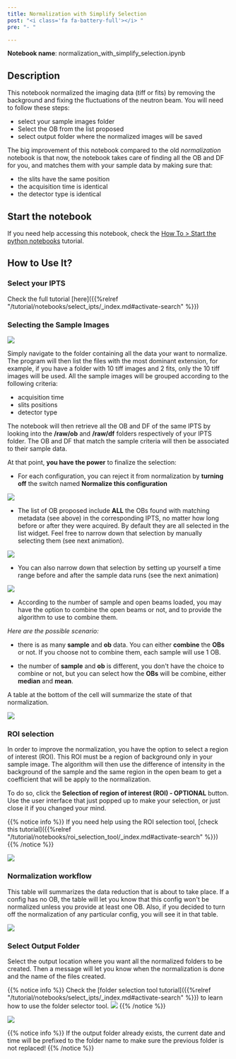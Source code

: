 ```yaml
---
title: Normalization with Simplify Selection
post: "<i class='fa fa-battery-full'></i> "
pre: "- "

---
```


**Notebook name**: normalization_with_simplify_selection.ipynb

## Description

This notebook normalized the imaging data (tiff or fits) by removing the background and fixing the fluctuations of the
neutron beam. You will need to follow these steps:

 * select your sample images folder
 * Select the OB from the list proposed 
 * select output folder where the normalized images will be saved

The big improvement of this notebook compared to the old *normalization* notebook is that now, the notebook takes
care of finding all the OB and DF for you, and matches them with your sample data by making sure that:

 * the slits have the same position
 * the acquisition time is identical
 * the detector type is identical

## Start the notebook

If you need help accessing this notebook, check the [How To > Start the python
notebooks](/tutorial/how_to_start_notebooks) tutorial.

## How to Use It?

### Select your IPTS

Check the full tutorial [here]({{%relref "/tutorial/notebooks/select_ipts/_index.md#activate-search" %}})</i>

### Selecting the Sample Images

<img src='/tutorial/notebooks/normalization_with_simplify_selection/images/selection_of_data.gif' />

Simply navigate to the folder containing all the data your want to normalize. The program will then list the
files with the most dominant extension, for example, if you have a folder with 10 tiff images and 2 fits, only the 10
tiff images will be used. All the sample images will be grouped according to the following criteria:

 * acquisition time
 * slits positions
 * detector type

The notebook will then retrieve all the OB and DF of the same IPTS by looking into the **/raw/ob** and **/raw/df** folders
respectively of your IPTS folder. The OB and DF that match the sample criteria will then be associated to their
sample data.

At that point, **you have the power** to finalize the selection:

 * For each configuration, you can reject it from normalization by **turning off** the switch named **Normalize this 
configuration**

<img src='/tutorial/notebooks/normalization_with_simplify_selection/images/turn_off_normalization.png' />

 * The list of OB proposed include **ALL** the OBs found with matching metadata (see above) in the corresponding IPTS,
no matter how long before or after they were acquired. By default they are all selected in the list widget. Feel free
to narrow down that selection by manually selecting them (see next animation).

<img src='/tutorial/notebooks/normalization_with_simplify_selection/images/manual_selection_of_obs.gif' />

 * You can also narrow down that selection by setting up yourself a time range before and after the sample data runs 
 (see the next animation)

<img src='/tutorial/notebooks/normalization_with_simplify_selection/images/custom_time_range.gif' />

 * According to the number of sample and open beams loaded, you may have the option to combine the open beams or not,
 and to provide the algorithm to use to combine them.
 
 *Here are the possible scenario:*
  
 * there is as many **sample** and **ob** data. You can either **combine** the **OBs** or not. If you choose not
    to combine them, each sample will use 1 OB.
 
 * the number of **sample** and **ob** is different, you don't have the choice to combine or not, but you can select 
    how the **OBs** will be combine, either **median** and **mean**.

 A table at the bottom of the cell will summarize the state of that normalization. 
 
<img src='/tutorial/notebooks/normalization_with_simplify_selection/images/how_to_combine.png' />

### ROI selection

In order to improve the normalization, you have the option to select a region of interest (ROI). This ROI must be
a region of background only in your sample image. The algorithm will then use the difference of intensity in the
background of the sample and the same region in the open beam to get a coefficient that will be apply to the normalization.  

To do so, click the **Selection of region of interest (ROI) - OPTIONAL** button. Use the user interface that just
popped up to make your selection, or just close it if you changed your mind. 

{{% notice info %}}
If you need help using the ROI selection tool, [check this tutorial]({{%relref "/tutorial/notebooks/roi_selection_tool/_index.md#activate-search" %}})
{{% /notice %}}

<img src='/tutorial/notebooks/normalization_with_simplify_selection/images/roi_selection.gif' />

### Normalization workflow

This table will summarizes the data reduction that is about to take place. If a config has no OB, the table will let you
know that this config won't be normalized unless you provide at least one OB. Also, if you decided to turn off the
normalization of any particular config, you will see it in that table.

<img src='/tutorial/notebooks/normalization_with_simplify_selection/images/recap2.png' />
 
### Select Output Folder

Select the output location where you want all the normalized folders to be created. Then a message will let you know
when the normalization is done and the name of the files created.
 
{{% notice info %}}
Check the [folder selection tool tutorial]({{%relref "/tutorial/notebooks/select_ipts/_index.md#activate-search" %}})
to learn how to use the folder selector tool.
<img src='/tutorial/how_to_run_notebooks/images/file_folder_browser.png' />
{{% /notice %}}

<img src='/tutorial/notebooks/normalization_with_simplify_selection/images/output_message.png' />

{{% notice info %}}
If the output folder already exists, the current date and time will be prefixed to the folder name to make sure
the previous folder is not replaced!
{{% /notice %}}
